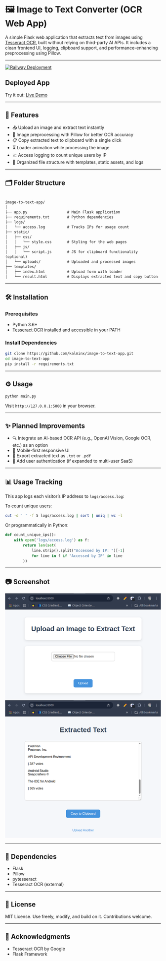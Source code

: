 # 🖼️ Image to Text Converter (OCR Web App)

A simple Flask web application that extracts text from images using [Tesseract OCR](https://github.com/tesseract-ocr/tesseract), built without relying on third-party AI APIs. It includes a clean frontend UI, logging, clipboard support, and performance-enhancing preprocessing using Pillow.

---
[![Railway Deployment](https://img.shields.io/badge/Railway-Deployed-brightgreen)](https://imagetotextapp-production.up.railway.app/)


## Deployed App
Try it out: [Live Demo](https://imagetotextapp-production.up.railway.app/)

---

## 🚀 Features

- 📤 Upload an image and extract text instantly
- 🧠 Image preprocessing with Pillow for better OCR accuracy
- 📋 Copy extracted text to clipboard with a single click
- ⏳ Loader animation while processing the image
- 📈 Access logging to count unique users by IP
- 📁 Organized file structure with templates, static assets, and logs

---

## 🗂️ Folder Structure

```

image-to-text-app/
│
├── app.py                  # Main Flask application
├── requirements.txt        # Python dependencies
├── logs/
│   └── access.log          # Tracks IPs for usage count
├── static/
│   ├── css/
│   │   └── style.css       # Styling for the web pages
│   ├── js/
│   │   └── script.js       # JS for clipboard functionality (optional)
│   └── uploads/            # Uploaded and processed images
├── templates/
│   ├── index.html          # Upload form with loader
│   └── result.html         # Displays extracted text and copy button

````

---

## 🛠️ Installation

### Prerequisites

- Python 3.6+
- [Tesseract OCR](https://github.com/tesseract-ocr/tesseract) installed and accessible in your PATH

### Install Dependencies

```bash
git clone https://github.com/kalminx/image-to-text-app.git
cd image-to-text-app
pip install -r requirements.txt
````

---

## ⚙️ Usage

```bash
python main.py
```

Visit `http://127.0.0.1:5000` in your browser.

---

## ✨ Planned Improvements

* 🔍 Integrate an AI-based OCR API (e.g., OpenAI Vision, Google OCR, etc.) as an option
* 📱 Mobile-first responsive UI
* 🧾 Export extracted text as `.txt` or `.pdf`
* 👤 Add user authentication (if expanded to multi-user SaaS)

---

## 📊 Usage Tracking

This app logs each visitor’s IP address to `logs/access.log`:

To count unique users:

```bash
cut -d ' ' -f 5 logs/access.log | sort | uniq | wc -l
```

Or programmatically in Python:

```python
def count_unique_ips():
    with open('logs/access.log') as f:
        return len(set(
            line.strip().split("Accessed by IP: ")[-1]
            for line in f if "Accessed by IP" in line
        ))
```

---

## 📷 Screenshot

![Preview Screenshot](static/uploads/1.png)
![Preview Screenshot](static/uploads/2.png)

---

## 🧪 Dependencies

* Flask
* Pillow
* pytesseract
* Tesseract OCR (external)

---

## 📝 License

MIT License. Use freely, modify, and build on it. Contributions welcome.

---

## 🙌 Acknowledgments

* Tesseract OCR by Google
* Flask Framework
